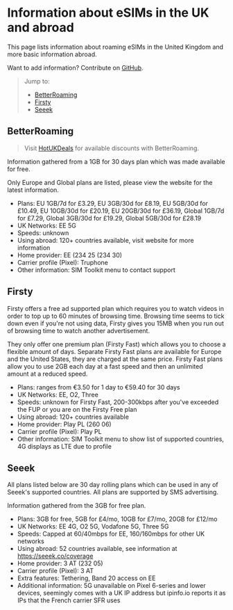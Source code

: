 # Information about eSIMs in the UK and abroad

This page lists information about roaming eSIMs in the United Kingdom and more basic information abroad.

Want to add information? Contribute on [GitHub](https://github.com/ExperiencersInternational/uk-mno-and-mvno-network-features).

> Jump to:
>
> * [BetterRoaming](#betterroaming)
> * [Firsty](#firsty)
> * [Seeek](#seeek)

## BetterRoaming

> Visit [HotUKDeals](https://www.hotukdeals.com/search/vouchers?merchant-id=49939) for available discounts with BetterRoaming.

Information gathered from a 1GB for 30 days plan which was made available for free.

Only Europe and Global plans are listed, please view the website for the latest information.

* Plans: EU 1GB/7d for £3.29, EU 3GB/30d for £8.19, EU 5GB/30d for £10.49, EU 10GB/30d for £20.19, EU 20GB/30d for £36.19, Global 1GB/7d for £7.29, Global 3GB/30d for £19.29, Global 5GB/30d for £28.19
* UK Networks: EE 5G
* Speeds: unknown
* Using abroad: 120+ countries available, visit website for more information
* Home provider: EE (234 25 (234 30)
* Carrier profile (Pixel): Truphone
* Other information: SIM Toolkit menu to contact support

## Firsty

Firsty offers a free ad supported plan which requires you to watch videos in order to top up to 60 minutes of browsing time. Browsing time seems to tick down even if you're not using data, Firsty gives you 15MB when you run out of browsing time to watch another advertisement.

They only offer one premium plan (Firsty Fast) which allows you to choose a flexible amount of days. Separate Firsty Fast plans are available for Europe and the United States, they are charged at the same price. Firsty Fast plans allow you to use 2GB each day at a fast speed and then an unlimited amount at a reduced speed.

* Plans: ranges from €3.50 for 1 day to €59.40 for 30 days
* UK Networks: EE, O2, Three
* Speeds: unknown for Firsty Fast, 200-300kbps after you've exceeded the FUP or you are on the Firsty Free plan
* Using abroad: 120+ countries available
* Home provider: Play PL (260 06)
* Carrier profile (Pixel): Play PL
* Other information: SIM Toolkit menu to show list of supported countries, 4G displays as LTE due to profile

## Seeek

All plans listed below are 30 day rolling plans which can be used in any of Seeek's supported countries. All plans are supported by SMS advertising.

Information gathered from the 3GB for free plan.

* Plans: 3GB for free, 5GB for £4/mo, 10GB for £7/mo, 20GB for £12/mo
* UK Networks: EE 4G, O2 5G, Vodafone 5G, Three 5G
* Speeds: Capped at 60/40mbps for EE, 160/160mbps for other UK networks
* Using abroad: 52 countries available, see information at https://seeek.co/coverage
* Home provider: 3 AT (232 05)
* Carrier profile (Pixel): 3 AT
* Extra features: Tethering, Band 20 access on EE
* Additional information: 5G unavailable on Pixel 6-series and lower devices, seemingly comes with a UK IP address but ipinfo.io reports it as IPs that the French carrier SFR uses
